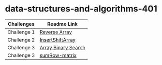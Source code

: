 # data-structures-and-algorithms-401

| Challenges     | Readme Link  |
| -------------- | ------------ |
| Challenge 1    |  [Reverse Array](challenges/reverseArray/reverseArr.md)|
| Challenge 2    |  [InsertShiftArray](challenges/insertShiftArray/array-insert-shift.md)|
| Challenge 3    |  [Array Binary Search](challenges/array-binary-search/array-binary-search.md)|
| Challenge 3    |  [sumRow-matrix](challenges/sumRow-matrix/sumRow-matrix.md)|